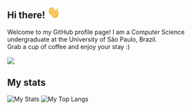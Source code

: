 ## Hi there! <img src="https://github.com/ABSphreak/ABSphreak/blob/master/gifs/Hi.gif" width="30px">

Welcome to my GitHub profile page!
I am a Computer Science undergraduate at the University of São Paulo, Brazil. \
Grab a cup of coffee and enjoy your stay :)

<!--
**Teruya11/Teruya11** is a ✨ _special_ ✨ repository because its `README.md` (this file) appears on your GitHub profile.

Here are some ideas to get you started:

- 🔭 I’m currently working on ...

-->

<img align="center" src="https://i.pinimg.com/736x/8b/f2/77/8bf2772a40bd8acbb6d40197713e8cc9.jpg" />

## My stats
<div>
  <img src="https://github-readme-stats.vercel.app/api?username=Teruya11&show_icons=true&theme=tokyonight" alt="My Stats" />
  <img src="https://github-readme-stats.vercel.app/api/top-langs/?username=Teruya11&langs_count=10&theme=tokyonight" alt="My Top Langs" height="195px" />
</div>
